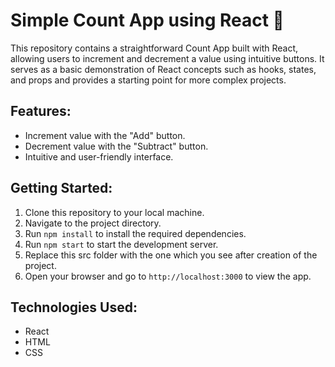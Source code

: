 # Simple Count App using React 🚀

This repository contains a straightforward Count App built with React, allowing users to increment and decrement a value using intuitive buttons. It serves as a basic demonstration of React concepts such as hooks, states, and props and provides a starting point for more complex projects.

## Features:
- Increment value with the "Add" button.
- Decrement value with the "Subtract" button.
- Intuitive and user-friendly interface.

## Getting Started:
1. Clone this repository to your local machine.
2. Navigate to the project directory.
3. Run `npm install` to install the required dependencies.
4. Run `npm start` to start the development server.
5. Replace this src folder with the one which you see after creation of the project.
6. Open your browser and go to `http://localhost:3000` to view the app.


## Technologies Used:
- React
- HTML
- CSS

